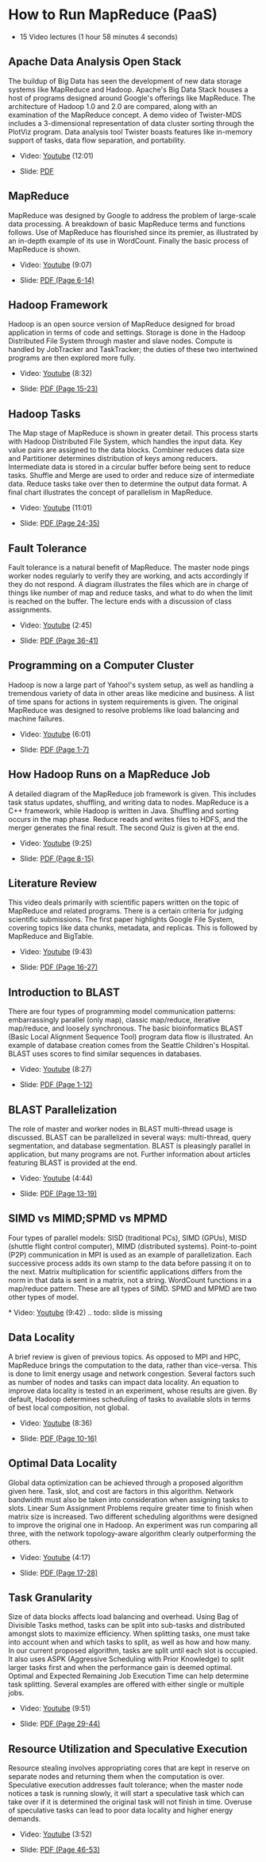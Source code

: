 # How to Run MapReduce (PaaS)

-   15 Video lectures (1 hour 58 minutes 4 seconds)

Apache Data Analysis Open Stack
-------------------------------

The buildup of Big Data has seen the development of new data storage
systems like MapReduce and Hadoop. Apache's Big Data Stack houses a host
of programs designed around Google's offerings like MapReduce. The
architecture of Hadoop 1.0 and 2.0 are compared, along with an
examination of the MapReduce concept. A demo video of Twister-MDS
includes a 3-dimensional representation of data cluster sorting through
the PlotViz program. Data analysis tool Twister boasts features like
in-memory support of tasks, data flow separation, and portability.

-   Video: [Youtube](https://www.youtube.com/watch?v=6vkgvGtyv4Q)
    (12:01)

-   Slide:
    [PDF](https://drive.google.com/open?id=0B88HKpainTSfMnpCelpNQUpNdVE)

MapReduce
---------

MapReduce was designed by Google to address the problem of large-scale
data processing. A breakdown of basic MapReduce terms and functions
follows. Use of MapReduce has flourished since its premier, as
illustrated by an in-depth example of its use in WordCount. Finally the
basic process of MapReduce is shown.

-   Video: [Youtube](https://www.youtube.com/watch?v=sSIGaDaulvA) (9:07)

-   Slide: [PDF (Page
    6-14)](https://drive.google.com/open?id=0B88HKpainTSfMnpCelpNQUpNdVE)

Hadoop Framework
----------------

Hadoop is an open source version of MapReduce designed for broad
application in terms of code and settings. Storage is done in the Hadoop
Distributed File System through master and slave nodes. Compute is
handled by JobTracker and TaskTracker; the duties of these two
intertwined programs are then explored more fully.

-   Video: [Youtube](https://www.youtube.com/watch?v=Vuroqly6FTE) (8:32)

-   Slide: [PDF (Page
    15-23)](https://drive.google.com/open?id=0B88HKpainTSfMnpCelpNQUpNdVE)

Hadoop Tasks
------------

The Map stage of MapReduce is shown in greater detail. This process
starts with Hadoop Distributed File System, which handles the input
data. Key value pairs are assigned to the data blocks. Combiner reduces
data size and Partitioner determines distribution of keys among
reducers. Intermediate data is stored in a circular buffer before being
sent to reduce tasks. Shuffle and Merge are used to order and reduce
size of intermediate data. Reduce tasks take over then to determine the
output data format. A final chart illustrates the concept of parallelism
in MapReduce.

-   Video: [Youtube](https://www.youtube.com/watch?v=UN4t3tvdjms)
    (11:01)

-   Slide: [PDF (Page
    24-35)](https://drive.google.com/open?id=0B88HKpainTSfMnpCelpNQUpNdVE)

Fault Tolerance
---------------

Fault tolerance is a natural benefit of MapReduce. The master node pings
worker nodes regularly to verify they are working, and acts accordingly
if they do not respond. A diagram illustrates the files which are in
charge of things like number of map and reduce tasks, and what to do
when the limit is reached on the buffer. The lecture ends with a
discussion of class assignments.

-   Video: [Youtube](https://www.youtube.com/watch?v=a3AlOTmD42k) (2:45)

-   Slide: [PDF (Page
    36-41)](https://drive.google.com/open?id=0B88HKpainTSfMnpCelpNQUpNdVE)

Programming on a Computer Cluster
---------------------------------

Hadoop is now a large part of Yahoo!'s system setup, as well as handling
a tremendous variety of data in other areas like medicine and business.
A list of time spans for actions in system requirements is given. The
original MapReduce was designed to resolve problems like load balancing
and machine failures.

-   Video: [Youtube](https://www.youtube.com/watch?v=rRR2ALa5CUA) (6:01)

-   Slide: [PDF (Page
    1-7)](https://drive.google.com/open?id=0B88HKpainTSfd3hkTG4yY2FYUVE)

How Hadoop Runs on a MapReduce Job
----------------------------------

A detailed diagram of the MapReduce job framework is given. This
includes task status updates, shuffling, and writing data to nodes.
MapReduce is a C++ framework, while Hadoop is written in Java. Shuffling
and sorting occurs in the map phase. Reduce reads and writes files to
HDFS, and the merger generates the final result. The second Quiz is
given at the end.

-   Video: [Youtube](https://www.youtube.com/watch?v=KWLY_maNEPA) (9:25)


-   Slide: [PDF (Page
    8-15)](https://drive.google.com/open?id=0B88HKpainTSfd3hkTG4yY2FYUVE)

Literature Review
-----------------

This video deals primarily with scientific papers written on the topic
of MapReduce and related programs. There is a certain criteria for
judging scientific submissions. The first paper highlights Google File
System, covering topics like data chunks, metadata, and replicas. This
is followed by MapReduce and BigTable.

-   Video: [Youtube](https://www.youtube.com/watch?v=5YmjrhEFQsk) (9:43)

-   Slide: [PDF (Page
    16-27)](https://drive.google.com/open?id=0B88HKpainTSfd3hkTG4yY2FYUVE)

Introduction to BLAST
---------------------

There are four types of programming model communication patterns:
embarrassingly parallel (only map), classic map/reduce, iterative
map/reduce, and loosely synchronous. The basic bioinformatics BLAST
(Basic Local Alignment Sequence Tool) program data flow is illustrated.
An example of database creation comes from the Seattle Children's
Hospital. BLAST uses scores to find similar sequences in databases.

-   Video: [Youtube](https://www.youtube.com/watch?v=i3H9HmUYfq8) (8:27)

-   Slide: [PDF (Page
    1-12)](https://drive.google.com/open?id=0B88HKpainTSfdnFvY1V3dlFTRlE)

BLAST Parallelization
---------------------

The role of master and worker nodes in BLAST multi-thread usage is
discussed. BLAST can be parallelized in several ways: multi-thread,
query segmentation, and database segmentation. BLAST is pleasingly
parallel in application, but many programs are not. Further information
about articles featuring BLAST is provided at the end.

-   Video: [Youtube](https://www.youtube.com/watch?v=isc0MjkwTlk) (4:44)

-   Slide: [PDF (Page
    13-19)](https://drive.google.com/open?id=0B88HKpainTSfdnFvY1V3dlFTRlE)

SIMD vs MIMD;SPMD vs MPMD
-------------------------

Four types of parallel models: SISD (traditional PCs), SIMD (GPUs), MISD
(shuttle flight control computer), MIMD (distributed systems).
Point-to-point (P2P) communication in MPI is used as an example of
parallelization. Each successive process adds its own stamp to the data
before passing it on to the next. Matrix multiplication for scientific
applications differs from the norm in that data is sent in a matrix, not
a string. WordCount functions in a map/reduce pattern. These are all
types of SIMD. SPMD and MPMD are two other types of model.

\* Video: [Youtube](https://www.youtube.com/watch?v=zHQiR56Zmtc) (9:42)
.. todo: slide is missing

Data Locality
-------------

A brief review is given of previous topics. As opposed to MPI and HPC,
MapReduce brings the computation to the data, rather than vice-versa.
This is done to limit energy usage and network congestion. Several
factors such as number of nodes and tasks can impact data locality. An
equation to improve data locality is tested in an experiment, whose
results are given. By default, Hadoop determines scheduling of tasks to
available slots in terms of best local composition, not global.

-   Video: [Youtube](https://www.youtube.com/watch?v=RqLA7_asK50) (8:36)

-   Slide: [PDF (Page
    10-16)](https://drive.google.com/open?id=0B88HKpainTSfT28zLTdKYWhGdGM)

Optimal Data Locality
---------------------

Global data optimization can be achieved through a proposed algorithm
given here. Task, slot, and cost are factors in this algorithm. Network
bandwidth must also be taken into consideration when assigning tasks to
slots. Linear Sum Assignment Problems require greater time to finish
when matrix size is increased. Two different scheduling algorithms were
designed to improve the original one in Hadoop. An experiment was run
comparing all three, with the network topology-aware algorithm clearly
outperforming the others.

-   Video: [Youtube](https://www.youtube.com/watch?v=Ok8vdrFXo5w) (4:17)

-   Slide: [PDF (Page
    17-28)](https://drive.google.com/open?id=0B88HKpainTSfT28zLTdKYWhGdGM)

Task Granularity
----------------

Size of data blocks affects load balancing and overhead. Using Bag of
Divisible Tasks method, tasks can be split into sub-tasks and
distributed amongst slots to maximize efficiency. When splitting tasks,
one must take into account when and which tasks to split, as well as how
and how many. In our current proposed algorithm, tasks are split until
each slot is occupied. It also uses ASPK (Aggressive Scheduling with
Prior Knowledge) to split larger tasks first and when the performance
gain is deemed optimal. Optimal and Expected Remaining Job Execution
Time can help determine task splitting. Several examples are offered
with either single or multiple jobs.

-   Video: [Youtube](https://www.youtube.com/watch?v=u9UpgTnOZz4) (9:51)

-   Slide: [PDF (Page
    29-44)](https://drive.google.com/open?id=0B88HKpainTSfT28zLTdKYWhGdGM)

Resource Utilization and Speculative Execution
----------------------------------------------

Resource stealing involves appropriating cores that are kept in reserve
on separate nodes and returning them when the computation is over.
Speculative execution addresses fault tolerance; when the master node
notices a task is running slowly, it will start a speculative task which
can take over if it is determined the original task will not finish in
time. Overuse of speculative tasks can lead to poor data locality and
higher energy demands.

-   Video: [Youtube](https://www.youtube.com/watch?v=wWyFiqDIYus) (3:52)


-   Slide: [PDF (Page
    46-53)](https://drive.google.com/open?id=0B88HKpainTSfT28zLTdKYWhGdGM)
